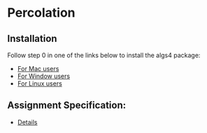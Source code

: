 
Percolation
======

Installation
-----------

Follow step 0 in one of the links below to install the algs4 package:

* [For Mac users](http://algs4.cs.princeton.edu/mac/)
* [For Window users](http://algs4.cs.princeton.edu/windows/)
* [For Linux users](http://algs4.cs.princeton.edu/linux/)

Assignment Specification:
-----------
* [Details](http://coursera.cs.princeton.edu/algs4/assignments/percolation.html)